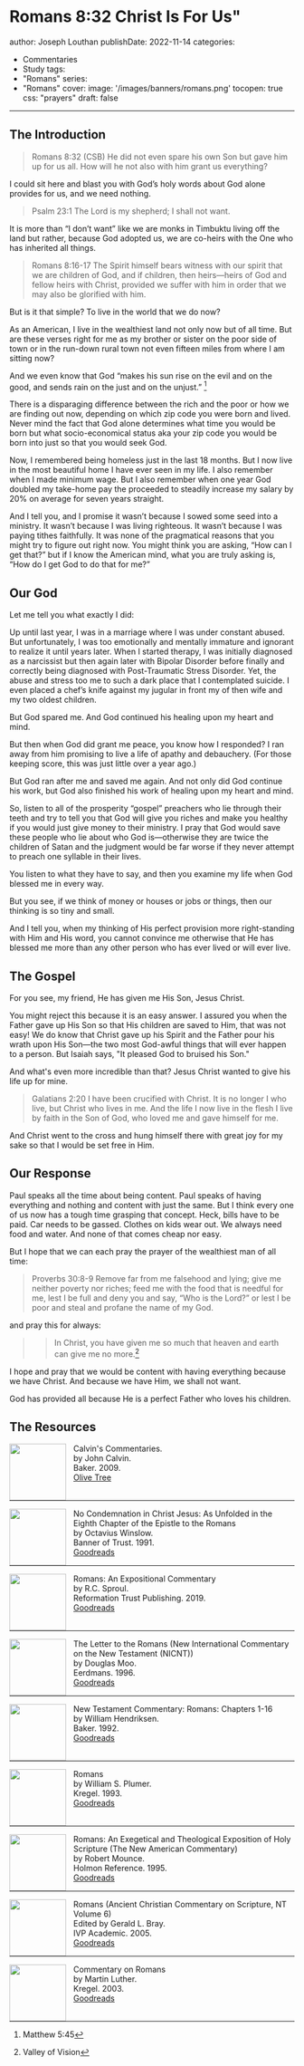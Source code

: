 # Romans 8:32 Christ Is For Us"
author: Joseph Louthan
publishDate: 2022-11-14
categories:
  - Commentaries
  - Study
tags:
  - "Romans"
series:
  - "Romans"
cover:
  image: '/images/banners/romans.png'
tocopen: true
css: "prayers"
draft: false
---

## The Introduction

>Romans 8:32 (CSB) He did not even spare his own Son but gave him up for us all. How will he not also with him grant us everything?

I could sit here and blast you with God’s holy words about God alone provides for us, and we need nothing.

>Psalm 23:1 The Lord is my shepherd; I shall not want.

It is more than “I don’t want” like we are monks in Timbuktu living off the land but rather, because God adopted us, we are co-heirs with the One who has inherited all things.

>Romans 8:16-17 The Spirit himself bears witness with our spirit that we are children of God, and if children, then heirs—heirs of God and fellow heirs with Christ, provided we suffer with him in order that we may also be glorified with him.

But is it that simple? To live in the world that we do now?

As an American, I live in the wealthiest land not only now but of all time. But are these verses right for me as my brother or sister on the poor side of town or in the run-down rural town not even fifteen miles from where I am sitting now?

And we even know that God “makes his sun rise on the evil and on the good, and sends rain on the just and on the unjust.” [^1]

[^1]: Matthew 5:45

There is a disparaging difference between the rich and the poor or how we are finding out now, depending on which zip code you were born and lived. Never mind the fact that God alone determines what time you would be born but what socio-economical status aka your zip code you would be born into just so that you would seek God.

Now, I remembered being homeless just in the last 18 months. But I now live in the most beautiful home I have ever seen in my life. I also remember when I made minimum wage. But I also remember when one year God doubled my take-home pay the proceeded to steadily increase my salary by 20% on average for seven years straight.

And I tell you, and I promise it wasn’t because I sowed some seed into a ministry. It wasn’t because I was living righteous. It wasn’t because I was paying tithes faithfully. It was none of the pragmatical reasons that you might try to figure out right now. You might think you are asking, “How can I get that?” but if I know the American mind, what you are truly asking is, “How do I get God to do that for me?”

## Our God

Let me tell you what exactly I did:

Up until last year, I was in a marriage where I was under constant abused. But unfortunately, I was too emotionally and mentally immature and ignorant to realize it until years later. When I started therapy, I was initially diagnosed as a narcissist but then  again later with Bipolar Disorder before finally and correctly being diagnosed with Post-Traumatic Stress Disorder. Yet, the abuse and stress too me to such a dark place that I contemplated suicide. I even placed a chef’s knife against my jugular in front my of then wife and my two oldest children.

But God spared me. And God continued his healing upon my heart and mind.

But then when God did grant me peace, you know how I responded? I ran away from him promising to live a life of apathy and debauchery. (For those keeping score, this was just little over a year ago.)

But God ran after me and saved me again. And not only did God continue his work, but God also finished his work of healing upon my heart and mind.

So, listen to all of the prosperity “gospel” preachers who lie through their teeth and try to tell you that God will give you riches and make you healthy if you would just give money to their ministry. I pray that God would save these people who lie about who God is—otherwise they are twice the children of Satan and the judgment would be far worse if they never attempt to preach one syllable in their lives.

You listen to what they have to say, and then you examine my life when God blessed me in every way.

But you see, if we think of money or houses or jobs or things, then our thinking is so tiny and small.

And I tell you, when my thinking of His perfect provision more right-standing with Him and His word, you cannot convince me otherwise that He has blessed me more than any other person who has ever lived or will ever live.

## The Gospel

For you see, my friend, He has given me His Son, Jesus Christ.

You might reject this because it is an easy answer. I assured you when the Father gave up His Son so that His children are saved to Him, that was not easy! We do know that Christ gave up his Spirit and the Father pour his wrath upon His Son—the two most God-awful things that will ever happen to a person. But Isaiah says, "It pleased God to bruised his Son."

And what's even more incredible than that? Jesus Christ wanted to give his life up for mine.

>Galatians 2:20 I have been crucified with Christ. It is no longer I who live, but Christ who lives in me. And the life I now live in the flesh I live by faith in the Son of God, who loved me and gave himself for me.

And Christ went to the cross and hung himself there with great joy for my sake so that I would be set free in Him.

## Our Response

Paul speaks all the time about being content. Paul speaks of having everything and nothing and content with just the same. But I think every one of us now has a tough time grasping that concept. Heck, bills have to be paid. Car needs to be gassed. Clothes on kids wear out. We always need food and water. And none of that comes cheap nor easy.

But I hope that we can each pray the prayer of the wealthiest man of all time:

>Proverbs 30:8-9 Remove far from me falsehood and lying; give me neither poverty nor riches; feed me with the food that is needful for me, lest I be full and deny you and say, “Who is the Lord?” or lest I be poor and steal and profane the name of my God.

and pray this for always:

>>In Christ, you have given me so much that heaven and earth can give me no more.[^2]

[^2]: Valley of Vision

I hope and pray that we would be content with having everything because we have Christ. And because we have Him, we shall not want.

God has provided all because He is a perfect Father who loves his children.

## The Resources

<p style="clear:both;">

<img src="/images/commentary-calvin-set-portrait.jpg" align="left" width="100" style="padding-right: 10px" />Calvin's Commentaries.  
by John Calvin.  
Baker. 2009.  
[Olive Tree](https://www.olivetree.com/store/product.php?productid=17517)

<p style="clear:both;">

---

<img src="/images/book-no-condemnation-winslow.jpg" align="left" width="100" style="padding-right: 10px" />No Condemnation in Christ Jesus: As Unfolded in the Eighth Chapter of the Epistle to the Romans  
by Octavius Winslow.  
Banner of Trust. 1991.  
[Goodreads](https://www.goodreads.com/book/show/4011534-no-condemnation-in-christ-jesus?ac=1&from_search=true&qid=K1waoHAVw7&rank=1)

<p style="clear:both;">

---

<img src="/images/commentary-romans-sproul.jpg" align="left" width="100" style="padding-right: 10px" />Romans: An Expositional Commentary  
by R.C. Sproul.  
Reformation Trust Publishing. 2019.  
[Goodreads](https://www.goodreads.com/book/show/6468546-romans?ac=1&from_search=true&qid=xl3x8afdFN&rank=2)

<p style="clear:both;">

---

<img src="/images/commentary-romans-moo.jpg" align="left" width="100" style="padding-right: 10px" />The Letter to the Romans (New International Commentary on the New Testament (NICNT))  
by Douglas Moo.    
Eerdmans. 1996.  
[Goodreads](https://www.goodreads.com/book/show/48640436-the-letter-to-the-romans-new-international-commentary-on-the-new-testam?ac=1&from_search=true&qid=K0oRkdrYXP&rank=1)

<p style="clear:both;">

---

<img src="/images/commentary-romans-hendricksen.webp" align="left" width="100" style="padding-right: 10px" />New Testament Commentary: Romans: Chapters 1-16  
by William Hendriksen.  
Baker. 1992.  
[Goodreads](https://www.goodreads.com/book/show/6033721-romans?ac=1&from_search=true&qid=VSDDrJALl9&rank=1)

<p style="clear:both;">

---

<img src="/images/commentary-romans-plumer.jpeg" align="left" width="100" style="padding-right: 10px" />Romans  
by William S. Plumer.  
Kregel. 1993.  
[Goodreads](https://www.goodreads.com/book/show/3189435-commentary-on-romans?ac=1&from_search=true&qid=pinspEBLVG&rank=1)

<p style="clear:both;">

---

<img src="/images/commentary-romans-mounce.jpg" align="left" width="100" style="padding-right: 10px" />Romans: An Exegetical and Theological Exposition of Holy Scripture (The New American Commentary)  
by Robert Mounce.  
Holmon Reference. 1995.  
[Goodreads](https://www.goodreads.com/book/show/1652633.Romans?ac=1&from_search=true&qid=t43icJXUYR&rank=2)

<p style="clear:both;">

---

<img src="/images/commentary-romans-bray.webp" align="left" width="100" style="padding-right: 10px" />Romans (Ancient Christian Commentary on Scripture, NT Volume 6)  
Edited by Gerald L. Bray.  
IVP Academic. 2005.  
[Goodreads](https://www.goodreads.com/book/show/32922759-romans?ac=1&from_search=true&qid=O8EDAlniS5&rank=1)

<p style="clear:both;">

---

<img src="/images/commentary-romans-luther.webp" align="left" width="100" style="padding-right: 10px" />Commentary on Romans  
by Martin Luther.  
Kregel. 2003.  
[Goodreads](https://www.goodreads.com/book/show/1635020.Commentary_on_Romans?ac=1&from_search=true&qid=aIXX1icyNY&rank=5)

<p style="clear:both;">
